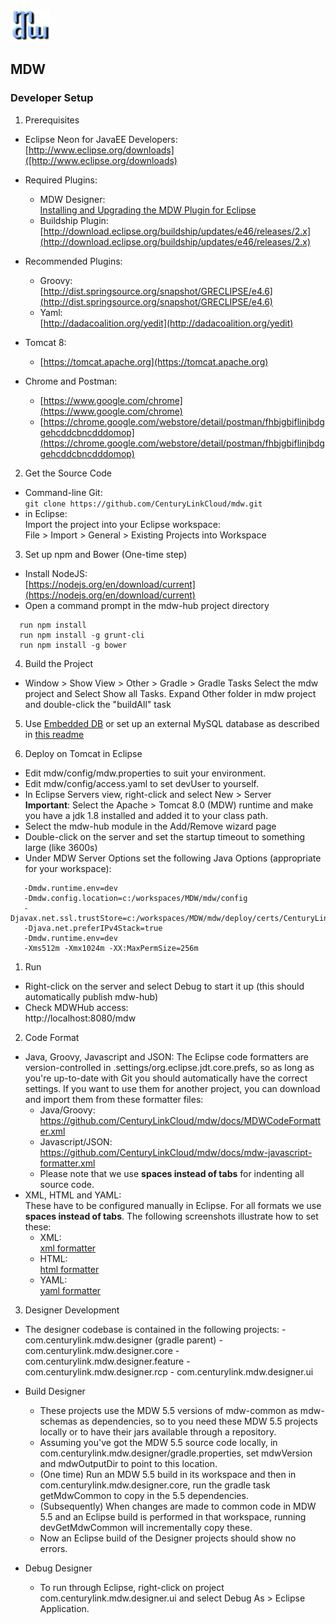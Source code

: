 ![xml formatter](docs/help/images/mdw_sm.png)

## MDW

### Developer Setup
1. Prerequisites
 - Eclipse Neon for JavaEE Developers:                              
   [http://www.eclipse.org/downloads]([http://www.eclipse.org/downloads)
   
 - Required Plugins:
     - MDW Designer:                                         
       [Installing and Upgrading the MDW Plugin for Eclipse](docs/tutorial/InstallAndUpgradeMDWPluginforEclipse)
     - Buildship Plugin:                            
       [http://download.eclipse.org/buildship/updates/e46/releases/2.x](http://download.eclipse.org/buildship/updates/e46/releases/2.x)
       
 - Recommended Plugins:
     - Groovy:                                   
       [http://dist.springsource.org/snapshot/GRECLIPSE/e4.6](http://dist.springsource.org/snapshot/GRECLIPSE/e4.6)
     - Yaml:                                             
       [http://dadacoalition.org/yedit](http://dadacoalition.org/yedit)
       
 - Tomcat 8:                                  
     - [https://tomcat.apache.org](https://tomcat.apache.org)
       
 - Chrome and Postman:                                            
     - [https://www.google.com/chrome](https://www.google.com/chrome)
     - [https://chrome.google.com/webstore/detail/postman/fhbjgbiflinjbdggehcddcbncdddomop](https://chrome.google.com/webstore/detail/postman/fhbjgbiflinjbdggehcddcbncdddomop)
	 
2. Get the Source Code
 - Command-line Git:  
   `git clone https://github.com/CenturyLinkCloud/mdw.git`
 - in Eclipse:  
   Import the project into your Eclipse workspace:  
   File > Import > General > Existing Projects into Workspace
   
3. Set up npm and Bower (One-time step)
 - Install NodeJS:                                                                     
   [https://nodejs.org/en/download/current](https://nodejs.org/en/download/current)
 - Open a command prompt in the mdw-hub project directory
 ```
   run npm install
   run npm install -g grunt-cli
   run npm install -g bower
 ```
4. Build the Project
 - Window > Show View > Other > Gradle  > Gradle Tasks
   Select the mdw project and Select Show all Tasks. Expand Other folder in mdw project and double-click the "buildAll" task

5. Use [Embedded DB](/mdw-workflow/assets/com/centurylink/mdw/db/readme.md) or set up an external MySQL database as described in [this readme](/mdw/database/mysql/readme.txt)
   
6. Deploy on Tomcat in Eclipse
 - Edit mdw/config/mdw.properties to suit your environment.
 - Edit mdw/config/access.yaml to set devUser to yourself.
 - In Eclipse Servers view, right-click and select New > Server  
   **Important**: Select the Apache > Tomcat 8.0 (MDW) runtime
   and make you have a jdk 1.8 installed and added it to your class path.
 - Select the mdw-hub module in the Add/Remove wizard page
 - Double-click on the server and set the startup timeout to something large (like 3600s)
 - Under MDW Server Options set the following Java Options (appropriate for your workspace):
 
```	
   -Dmdw.runtime.env=dev  
   -Dmdw.config.location=c:/workspaces/MDW/mdw/config  
   -Djavax.net.ssl.trustStore=c:/workspaces/MDW/mdw/deploy/certs/CenturyLinkQCA.jks  
   -Djava.net.preferIPv4Stack=true  
   -Dmdw.runtime.env=dev
   -Xms512m -Xmx1024m -XX:MaxPermSize=256m
```

1. Run
 - Right-click on the server and select Debug to start it up (this should automatically publish mdw-hub)
 - Check MDWHub access:                                                
   http://localhost:8080/mdw
   
2. Code Format
 - Java, Groovy, Javascript and JSON:
   The Eclipse code formatters are version-controlled in .settings/org.eclipse.jdt.core.prefs, so as long as you're up-to-date with Git you should automatically have the correct settings. If you want to use them for another project, you can download and import them from these formatter files:   
     - Java/Groovy: https://github.com/CenturyLinkCloud/mdw/docs/MDWCodeFormatter.xml   
     - Javascript/JSON: https://github.com/CenturyLinkCloud/mdw/docs/mdw-javascript-formatter.xml   
     - Please note that we use **spaces instead of tabs** for indenting all source code.
 - XML, HTML and YAML:  
   These have to be configured manually in Eclipse.  For all formats we use **spaces instead of tabs**.
   The following screenshots illustrate how to set these:  
     - XML:                                                    
      [xml formatter](docs/help/images/xmlformat.png)
     - HTML:                                                           
      [html formatter](docs/help/images/htmlformat.png)
     - YAML:                                           
      [yaml formatter](docs/help/images/yamlformat.png)

3. Designer Development
 - The designer codebase is contained in the following projects:
     	- com.centurylink.mdw.designer (gradle parent)
     	- com.centurylink.mdw.designer.core
     	- com.centurylink.mdw.designer.feature
     	- com.centurylink.mdw.designer.rcp
     	- com.centurylink.mdw.designer.ui
     
 - Build Designer
     - These projects use the MDW 5.5 versions of mdw-common as mdw-schemas as dependencies, so to you need these MDW 5.5 projects locally or to have their jars available through a repository.
   - Assuming you've got the MDW 5.5 source code locally, in com.centurylink.mdw.designer/gradle.properties, set mdwVersion and mdwOutputDir to point to this location.
   - (One time) Run an MDW 5.5 build in its workspace and then in com.centurylink.mdw.designer.core, run the gradle task getMdwCommon to copy in the 5.5 dependencies.
   - (Subsequently) When changes are made to common code in MDW 5.5 and an Eclipse build is performed in that workspace, running devGetMdwCommon will incrementally copy these.
   - Now an Eclipse build of the Designer projects should show no errors.
 - Debug Designer
   - To run through Eclipse, right-click on project com.centurylink.mdw.designer.ui and select Debug As > Eclipse Application.
